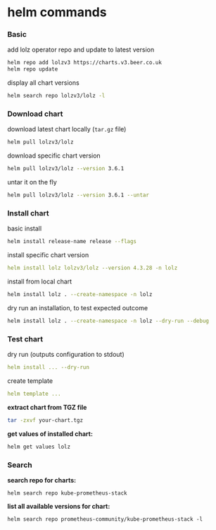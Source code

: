 # helm commands

### Basic

add lolz operator repo and update to latest version

```bash
helm repo add lolzv3 https://charts.v3.beer.co.uk
helm repo update
```

display all chart versions

```bash
helm search repo lolzv3/lolz -l
```

### Download chart

download latest chart locally (`tar.gz` file)

```bash
helm pull lolzv3/lolz
```

download specific chart version

```bash
helm pull lolzv3/lolz --version 3.6.1
```

untar it on the fly

```bash
helm pull lolzv3/lolz --version 3.6.1 --untar
```

### Install chart

basic install

```bash
helm install release-name release --flags
```

install specific chart version

```yaml
helm install lolz lolzv3/lolz --version 4.3.28 -n lolz
```

install from local chart

```bash
helm install lolz . --create-namespace -n lolz
```

dry run an installation, to test expected outcome

```bash
helm install lolz . --create-namespace -n lolz --dry-run --debug
```

### Test chart

dry run (outputs configuration to stdout)

```yaml
helm install ... --dry-run
```

create template

```yaml
helm template ...
```

**extract chart from TGZ file**

```bash
tar -zxvf your-chart.tgz
```

**get values of installed chart:**

```bash
helm get values lolz
```

### Search

**search repo for charts:**

```
helm search repo kube-prometheus-stack
```

**list all available versions for chart:**

```
helm search repo prometheus-community/kube-prometheus-stack -l
```

